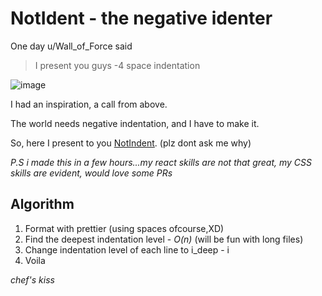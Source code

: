 # NotIdent - the negative identer

One day u/Wall_of_Force said
> I present you guys -4 space indentation

![image](https://i.redd.it/p49c5y717t881.png)

I had an inspiration, a call from above.

The world needs negative indentation, and I have to make it.

So, here I present to you [NotIndent](https://alfredjophy.ml/notIndent). (plz dont ask me why)


*P.S i made this in a few hours...my react skills are not that great, my CSS skills are evident, would love some PRs*

## Algorithm

1. Format with prettier (using spaces ofcourse,XD)
2. Find the deepest indentation level - *O(n)*  (will be fun with long files)
3. Change indentation level of each line to i_deep - i
4. Voila

*chef's kiss*



